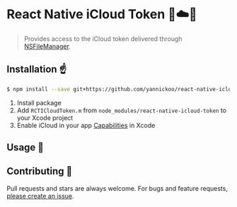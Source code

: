 # React Native iCloud Token :iphone::cloud::key:

> Provides access to the iCloud token delivered through [NSFileManager](https://developer.apple.com/reference/foundation/nsfilemanager/1408036-ubiquityidentitytoken?language=objc).

## Installation :point_up:

```sh
$ npm install --save git+https://github.com/yannickoo/react-native-icloud-token.git
```

1. Install package
2. Add `RCTICloudToken.m` from `node_modules/react-native-icloud-token` to your Xcode project
3. Enable iCloud in your app [Capabilities](https://developer.apple.com/library/content/documentation/IDEs/Conceptual/AppDistributionGuide/Art/4_capabilitieseditor_2x.png) in Xcode

## Usage :pencil:


## Contributing :hammer:

Pull requests and stars are always welcome. For bugs and feature requests, [please create an issue](https://github.com/yannickoo/react-native-icloud-token/issues/new).
